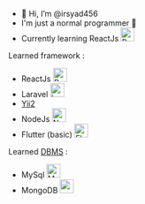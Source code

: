 - 👋 Hi, I’m @irsyad456
- I'm just a normal programmer 🙂
- Currently learning ReactJs <img width="25" src="https://user-images.githubusercontent.com/25181517/183897015-94a058a6-b86e-4e42-a37f-bf92061753e5.png" alt="React" title="React"/>

Learned framework : 
- ReactJs <img width="25" src="https://user-images.githubusercontent.com/25181517/183897015-94a058a6-b86e-4e42-a37f-bf92061753e5.png" alt="React" title="React"/>
- Laravel <img width="25" src="https://github.com/marwin1991/profile-technology-icons/assets/25181517/afcf1c98-544e-41fb-bf44-edba5e62809a" alt="Laravel" title="Laravel"/>
- [Yii2](https://www.yiiframework.com/)
- NodeJs <img width="25" src="https://user-images.githubusercontent.com/25181517/183568594-85e280a7-0d7e-4d1a-9028-c8c2209e073c.png" alt="Node.js" title="Node.js"/>
- Flutter (basic) <img width="25" src="https://user-images.githubusercontent.com/25181517/186150365-da1eccce-6201-487c-8649-45e9e99435fd.png" alt="Flutter" title="Flutter"/>

Learned [DBMS](https://en.wikipedia.org/wiki/Database#Database_management_system) :
- MySql <img width="25" src="https://user-images.githubusercontent.com/25181517/183896128-ec99105a-ec1a-4d85-b08b-1aa1620b2046.png" alt="MySQL" title="MySQL"/>
- MongoDB <img width="25" src="https://user-images.githubusercontent.com/25181517/182884177-d48a8579-2cd0-447a-b9a6-ffc7cb02560e.png" alt="mongoDB" title="mongoDB"/>

<!---
irsyad456/irsyad456 is a ✨ special ✨ repository because its `README.md` (this file) appears on your GitHub profile.
You can click the Preview link to take a look at your changes.
I Don't know what to put again in here  ¯\_(ツ)_/¯
--->
